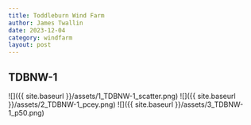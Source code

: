 ```yaml
---
title: Toddleburn Wind Farm
author: James Twallin
date: 2023-12-04
category: windfarm
layout: post
---
```

TDBNW-1
-------------
![]({{ site.baseurl }}/assets/1_TDBNW-1_scatter.png)
![]({{ site.baseurl }}/assets/2_TDBNW-1_pcey.png)
![]({{ site.baseurl }}/assets/3_TDBNW-1_p50.png)

